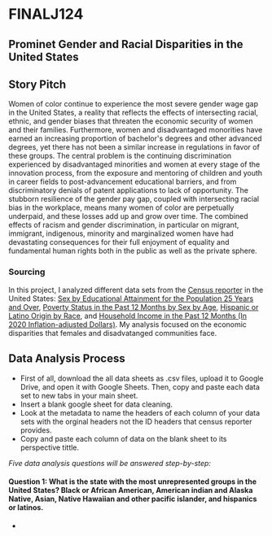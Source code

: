 # FINALJ124
## Prominet Gender and Racial Disparities in the United States

## Story Pitch
Women of color continue to experience the most severe gender wage gap in the United States, a reality that reflects the effects of intersecting racial, ethnic, and gender biases that threaten the economic security of women and their families. Furthermore, women and disadvantaged monorities have earned an increasing proportion of bachelor's degrees and other advanced degrees, yet there has not been a similar increase in regulations in favor of these groups. The central problem is the continuing discrimination experienced by disadvantaged minorities and women at every stage of the innovation process, from the exposure and mentoring of children and youth in career fields to post-advancement educational barriers, and from discriminatory denials of patent applications to lack of opportunity. The stubborn resilience of the gender pay gap, coupled with intersecting racial bias in the workplace, means many women of color are perpetually underpaid, and these losses add up and grow over time. The combined effects of racism and gender discrimination, in particular on migrant, immigrant, indigenous, minority and marginalized women have had devastating consequences for their full enjoyment of equality and fundamental human rights both in the public as well as the private sphere.



### Sourcing
In this project, I analyzed different data sets from the [Census reporter](https://censusreporter.org/profiles/01000US-united-states/) in the United States:
[Sex by Educational Attainment for the Population 25 Years and Over](https://censusreporter.org/data/table/?table=B15002&primary_geo_id=01000US&geo_ids=01000US),
[Poverty Status in the Past 12 Months by Sex by Age](https://censusreporter.org/data/table/?table=B17001&primary_geo_id=01000US&geo_ids=01000US),
[Hispanic or Latino Origin by Race](https://censusreporter.org/data/table/?table=B03002&primary_geo_id=01000US&geo_ids=01000US), and
[Household Income in the Past 12 Months (In 2020 Inflation-adjusted Dollars)](https://censusreporter.org/data/table/?table=B19001&primary_geo_id=01000US&geo_ids=01000US). My analysis focused on the economic disparities that females and disadvatanged communities face.


## Data Analysis Process
* First of all, download the all data sheets as .csv files, upload it to Google Drive, and open it with Google Sheets. Then, copy and paste each data set to new tabs in your main sheet. 
* Insert a blank google sheet for data cleaning. 
* Look at the metadata to name the headers of each column of your data sets with the orginal headers not the ID headers that census reporter provides.
* Copy and paste each column of data on the blank sheet to its perspective tittle. 





_Five data analysis questions will be answered step-by-step:_ 

#### Question 1: What is the state with the most unrepresented groups in the United States? Black or African American, American indian and Alaska Native, Asian, Native Hawaiian and other pacific islander, and hispanics or latinos. 
* 
